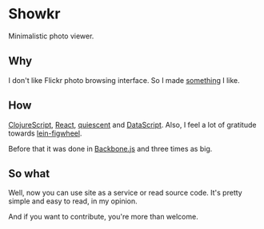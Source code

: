 # Showkr
 
Minimalistic photo viewer.
 
## Why
 
I don't like Flickr photo browsing interface. So I made
[something](http://showkr.solovyov.net/) I like.
 
## How

[ClojureScript][], [React][], [quiescent][] and [DataScript][]. Also, I feel a lot of gratitude
towards [lein-figwheel][].

Before that it was done in [Backbone.js][] and three times as big.

## So what
 
Well, now you can use site as a service or read source code. It's pretty simple
and easy to read, in my opinion.
 
And if you want to contribute, you're more than welcome.

[ClojureScript]: https://github.com/clojure/clojurescript
[React]: http://facebook.github.io/react/
[quiescent]: https://github.com/levand/quiescent
[DataScript]: https://github.com/tonsky/datascript
[lein-figwheel]: https://github.com/bhauman/lein-figwheel
[Backbone.js]: http://backbone.js/

